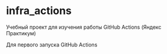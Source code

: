 # infra_actions
Учебный проект для изучения работы GitHub Actions (Яндекс Практикум)

Для первого запуска GitHub Actions
